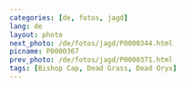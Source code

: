 ```yaml
---
categories: [de, fotos, jagd]
lang: de
layout: photo
next_photo: /de/fotos/jagd/P0000344.html
picname: P0000367
prev_photo: /de/fotos/jagd/P0000371.html
tags: [Bishop Cap, Dead Grass, Dead Oryx]
---
```

